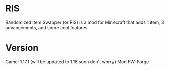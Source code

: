 # RIS
Randomized Item Swapper (or RIS) is a mod for Minecraft that adds 1 item, 3 advancements, and some cool features.


# Version
Game: 1.17.1 (will be updated to 1.18 soon don't worry)
Mod FW: Forge
